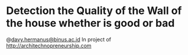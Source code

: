 # Detection the Quality of the Wall of  the house whether is good or bad
@davy.hermanus@binus.ac.id
In project of http://architechnopreneurship.com
